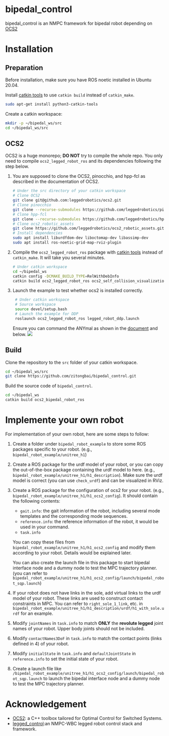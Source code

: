 # bipedal_control

bipedal_control is an NMPC framework for bipedal robot depending on [OCS2](https://github.com/leggedrobotics/ocs2)

# Installation

## Preparation

Before installation, make sure you have ROS noetic installed in Ubuntu 20.04. 

Install [catkin tools](https://catkin-tools.readthedocs.io/en/latest/) to use `catkin build` instead of `catkin_make`.

```bash
sudo apt-get install python3-catkin-tools
```

Create a catkin workspace: 
```bash
mkdir -p ~/bipedal_ws/src
cd ~/bipedal_ws/src
```

## OCS2

OCS2 is a huge monorepo; **DO NOT** try to compile the whole repo. You only need to compile `ocs2_legged_robot_ros` and
its dependencies following the step below.

1. You are supposed to clone the OCS2, pinocchio, and hpp-fcl as described in the documentation of OCS2.
   ```bash
   # Under the src directory of your catkin workspace
   # Clone OCS2
   git clone git@github.com:leggedrobotics/ocs2.git
   # Clone pinocchio
   git clone --recurse-submodules https://github.com/leggedrobotics/pinocchio.git
   # Clone hpp-fcl
   git clone --recurse-submodules https://github.com/leggedrobotics/hpp-fcl.git
   # Clone ocs2_robotic_assets
   git clone https://github.com/leggedrobotics/ocs2_robotic_assets.git
   # Install dependencies
   sudo apt install liburdfdom-dev liboctomap-dev libassimp-dev
   sudo apt install ros-noetic-grid-map-rviz-plugin
   ```
2. Compile the `ocs2_legged_robot_ros` package with [catkin tools](https://catkin-tools.readthedocs.io/en/latest/)
   instead of `catkin_make`. It will take you several minutes.
   ```bash
   # Under catkin workspace
   cd ~/bipedal_ws
   catkin config -DCMAKE_BUILD_TYPE=RelWithDebInfo
   catkin build ocs2_legged_robot_ros ocs2_self_collision_visualization
   ```
3. Launch the example to test whether ocs2 is installed correctly.
   ```bash
    # Under catkin workspace
    # Source workspace
    source devel/setup.bash
    # Launch the example for DDP
    roslaunch ocs2_legged_robot_ros legged_robot_ddp.launch
    ```


   Ensure you can command the ANYmal as shown in
   the [document](https://leggedrobotics.github.io/ocs2/robotic_examples.html#legged-robot) and below.
   ![](https://leggedrobotics.github.io/ocs2/_images/legged_robot.gif)

## Build

Clone the repository to the `src` folder of your catkin workspace.

```bash
cd ~/bipedal_ws/src
git clone https://github.com/zitongbai/bipedal_control.git
```

Build the source code of `bipedal_control`.

```bash
cd ~/bipedal_ws
catkin build ocs2_bipedal_robot_ros
```

# Implemente your own robot

For implementation of your own robot, here are some steps to follow:

1. Create a folder under `bipedal_robot_example` to store some ROS packages specific to your robot. (e.g., `bipedal_robot_example/unitree_h1`)

2. Create a ROS package for the urdf model of your robot, or you can copy the out-of-the-box package containing the urdf model to here. (e.g., `bipedal_robot_example/unitree_h1/h1_description`). Make sure the urdf model is correct (you can use `check_urdf`) and can be visualized in RViz.

3. Create a ROS package for the configuration of ocs2 for your robot. (e.g., `bipedal_robot_example/unitree_h1/h1_ocs2_config`). It should contain the following contents: 
    * `gait.info`: the gait information of the robot, including several mode templates and the corresponding mode sequences.
    * `reference.info`: the reference information of the robot, it would be used in your command.
    * `task.info`
    
    You can copy these files from `bipedal_robot_example/unitree_h1/h1_ocs2_config` and modify them according to your robot. Details would be explained later. 

    You can also create the launch file in this package to start bipedal interface node and a dummy node to test the MPC trajectory planner. (you can refer to `bipedal_robot_example/unitree_h1/h1_ocs2_config/launch/bipedal_robot_sqp.launch`) 

4. If your robot does not have links in the sole, add virtual links to the urdf model of your robot. These links are used to construct contact constraints in MPC. You can refer to `right_sole_1_link`, etc. in `bipedal_robot_example/unitree_h1/h1_description/urdf/h1_with_sole.urdf` for an example.

5. Modify `jointNames` in `task.info` to match **ONLY** the **revolute legged** joint names of your robot. Upper body joints should not be included.

6. Modify `contactNames3DoF` in `task.info` to match the contact points (links defined in 4) of your robot.

7. Modify `initialState` in `task.info` and `defaultJointState` in `reference.info` to set the initial state of your robot.

8. Create a launch file like `/bipedal_robot_example/unitree_h1/h1_ocs2_config/launch/bipedal_robot_sqp.launch` to launch the bipedal interface node and a dummy node to test the MPC trajectory planner.

# Acknowledgement

* [OCS2](https://github.com/leggedrobotics/ocs2): a C++ toolbox tailored for Optimal Control for Switched Systems.
* [legged_control](https://github.com/qiayuanl/legged_control.git):an NMPC-WBC legged robot control stack and framework.

